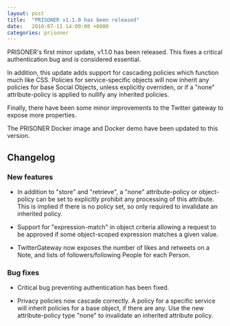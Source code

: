 ```yaml
---
layout: post
title:  "PRISONER v1.1.0 has been released"
date:   2016-07-11 14:00:00 +0000
categories: prisoner
---
```


PRISONER's first minor update, v1.1.0 has been released. This fixes a critical authentication bug and is considered essential.

In addition, this update adds support for cascading policies which function much like CSS.
Policies for service-specific objects will now inherit any policies for base Social Objects, unless explicitly overriden, or if a "none" attribute-policy is applied to nullify any inherited policies. 

Finally, there have been some minor improvements to the Twitter gateway to expose more properties.

The PRISONER Docker image and Docker demo have been updated to this version.

## Changelog

### New features

* In addition to "store" and "retrieve", a "none" attribute-policy or
object-policy can be set to
explicitly prohibit any processing of this attribute. This is implied if there
is no policy set, so only required to invalidate an inherited policy.

* Support for "expression-match" in object criteria allowing a request to be
approved if some object-scoped expression matches a given value.

* TwitterGateway now exposes the number of likes and retweets on a Note, and
lists of followers/following People for each Person.

### Bug fixes

* Critical bug preventing authentication has been fixed.

* Privacy policies now cascade correctly. A policy for a specific service will
inherit policies for a base object, if there are any. Use the new
attribute-policy type "none" to invalidate an inherited attribute policy.



